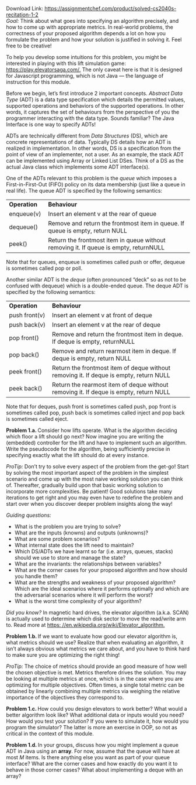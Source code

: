 Download Link: https://assignmentchef.com/product/solved-cs2040s-recitation-1-2
<br>
<em>Goal: </em>Think about what goes into specifying an algorithm precisely, and how to come up with appropriate metrics. In real-world problems, the correctness of your proposed algorithm depends a lot on how you formulate the problem and how your solution is justified in solving it. Feel free to be creative!

To help you develop some intuitions for this problem, you might be interested in playing with this lift simulation game: <a href="https://play.elevatorsaga.com/">https://play.elevatorsaga.com/</a><a href="https://play.elevatorsaga.com/">.</a> The only caveat here is that it is designed for Javascript programming, which is not Java — the language of instruction for this module.

Before we begin, let’s first introduce 2 important concepts. <em>Abstract Data Type </em>(ADT) is a data type specification which details the permitted values, supported operations and behaviors of the supported operations. In other words, it captures the set of behaviours from the perspective of you the programmer interacting with the data type. Sounds familiar? The Java Interface is one way to specify ADTs!

ADTs are technically different from <em>Data Structures </em>(DS), which are concrete representations of data. Typically DS details how an ADT is realized in implementation. In other words, DS is a specification from the point of view of an implementer, not a user. As an example, the stack ADT can be implemented using Array or Linked List DSes. Think of a DS as the actual Java class which implements some ADT interface(s).

One of the ADTs relevant to this problem is the <em>queue </em>which imposes a First-in-First-Out (FIFO) policy on its data membership (just like a queue in real life). The queue ADT is specified by the following semantics:

<table width="623">

 <tbody>

  <tr>

   <td width="93"><strong>Operation</strong></td>

   <td width="531"><strong>Behaviour</strong></td>

  </tr>

  <tr>

   <td width="93">enqueue(v)</td>

   <td width="531">Insert an element v at the rear of queue</td>

  </tr>

  <tr>

   <td width="93">dequeue()</td>

   <td width="531">Remove and return the frontmost item in queue. If queue is empty, return NULL</td>

  </tr>

  <tr>

   <td width="93">peek()</td>

   <td width="531">Return the frontmost item in queue without removing it. If queue is empty, returnNULL</td>

  </tr>

 </tbody>

</table>

Note that for queues, enqueue is sometimes called push or offer, dequeue is sometimes called pop or poll.

Another similar ADT is the <em>deque </em>(often pronounced “deck” so as not to be confused with dequeue) which is a double-ended queue. The deque ADT is specified by the following semantics:

<table width="623">

 <tbody>

  <tr>

   <td width="114"><strong>Operation</strong></td>

   <td width="510"><strong>Behaviour</strong></td>

  </tr>

  <tr>

   <td width="114">push front(v)</td>

   <td width="510">Insert an element v at front of deque</td>

  </tr>

  <tr>

   <td width="114">push back(v)</td>

   <td width="510">Insert an element v at the rear of deque</td>

  </tr>

  <tr>

   <td width="114">pop front()</td>

   <td width="510">Remove and return the frontmost item in deque. If deque is empty, returnNULL</td>

  </tr>

  <tr>

   <td width="114">pop back()</td>

   <td width="510">Remove and return rearmost item in deque. If deque is empty, return NULL</td>

  </tr>

  <tr>

   <td width="114">peek front()</td>

   <td width="510">Return the frontmost item of deque without removing it. If deque is empty, return NULL</td>

  </tr>

  <tr>

   <td width="114">peek back()</td>

   <td width="510">Return the rearmost item of deque without removing it. If deque is empty, return NULL</td>

  </tr>

 </tbody>

</table>

Note that for deques, push front is sometimes called push, pop front is sometimes called pop, push back is sometimes called inject and pop back is sometimes called eject.

<strong>Problem 1.a. </strong>Consider how lifts operate. What is the algorithm deciding which floor a lift should go next? Now imagine you are writing the (embedded) controller for the lift and have to implement such an algorithm. Write the pseudocode for the algorithm, being sufficiently precise in specifying exactly what the lift should do at every instance.

<em>ProTip: </em>Don’t try to solve every aspect of the problem from the get-go! Start by solving the most important aspect of the problem in the simplest scenario and come up with the most naive working solution you can think of. Thereafter, gradually build upon that basic working solution to incorporate more complexities. Be patient! Good solutions take many iterations to get right and you may even have to redefine the problem and start over when you discover deeper problem insights along the way!

<em>Guiding questions:</em>

<ul>

 <li>What is the problem you are trying to solve?</li>

 <li>What are the inputs (knowns) and outputs (unknowns)?</li>

 <li>What are some problem scenarios?</li>

 <li>What internal state does the lift need to maintain?</li>

 <li>Which DS/ADTs we have learnt so far (i.e. arrays, queues, stacks) should we use to store and manage the state?</li>

 <li>What are the invariants: the relationships between variables?</li>

 <li>What are the corner cases for your proposed algorithm and how should you handle them?</li>

 <li>What are the strengths and weakness of your proposed algorithm? Which are the ideal scenarios where it performs optimally and which are the adversarial scenarios where it will perform the worst?</li>

 <li>What is the worst time complexity of your algorithm?</li>

</ul>

<em>Did you know?  </em>In magnetic hard drives, the elevator algorithm (a.k.a. SCAN) is actually used to determine which disk sector to move the read/write arm to.       Read more at <a href="https://en.wikipedia.org/wiki/Elevator_algorithm">https: </a><a href="https://en.wikipedia.org/wiki/Elevator_algorithm">//en.wikipedia.org/wiki/Elevator_algorithm</a><a href="https://en.wikipedia.org/wiki/Elevator_algorithm">.</a>

<strong>Problem 1.b. </strong>If we want to evaluate how good our elevator algorithm is, what metrics should we use? Realize that when evaluating an algorithm, it isn’t always obvious what metrics we care about, and you have to think hard to make sure you are optimizing the right thing!

<em>ProTip: </em>The choice of metrics should provide an good measure of how well the chosen objective is met. Metrics therefore drives the solution. You may be looking at multiple metrics at once, which is in the case where you are optimizing for multiple objectives. Often times, a single total metric can be obtained by linearly combining multiple metrics via weighing the relative importance of the objectives they correspond to.

<strong>Problem 1.c.   </strong>How could you design elevators to work better? What would a better algorithm look like? What additional data or inputs would you need? How would you test your solution? If you were to simulate it, how would you program the simulator? The latter is more an exercise in OOP, so not as critical in the context of this module.

<strong>Problem 1.d. </strong>In your groups, discuss how you might implement a queue ADT in Java using an <strong>array</strong>. For now, assume that the queue will have at most <em>M </em>items. Is there anything else you want as part of your queue interface? What are the corner cases and how exactly do you want it to behave in those corner cases? What about implementing a deque with an array?